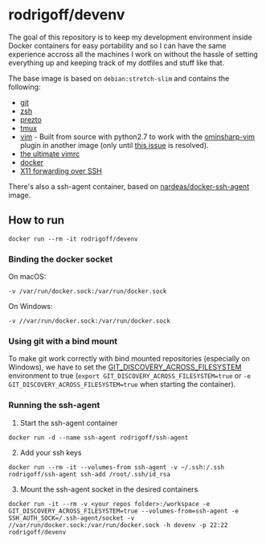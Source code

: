 # rodrigoff/devenv
The goal of this repository is to keep my development environment inside Docker containers for easy portability and so I can have the same experience accross all the machines I work on without the hassle of setting everything up and keeping track of my dotfiles and stuff like that.

The base image is based on `debian:stretch-slim` and contains the following:

- [git](https://git-scm.com/)
- [zsh](http://www.zsh.org/)
- [prezto](https://github.com/sorin-ionescu/prezto)
- [tmux](https://github.com/tmux/tmux/wiki)
- [vim](https://www.vim.org/) - Built from source with python2.7 to work with the [ominsharp-vim](https://github.com/OmniSharp/omnisharp-vim) plugin in another image (only until [this issue](https://github.com/OmniSharp/omnisharp-vim/pull/316) is resolved).
- [the ultimate vimrc](https://github.com/amix/vimrc)
- [docker](https://www.docker.com/)
- [X11 forwarding over SSH](https://unix.stackexchange.com/questions/12755/how-to-forward-x-over-ssh-to-run-graphics-applications-remotely)

There's also a ssh-agent container, based on [nardeas/docker-ssh-agent](https://github.com/nardeas/docker-ssh-agent) image.

## How to run

```
docker run --rm -it rodrigoff/devenv
```

### Binding the docker socket

On macOS:
```
-v /var/run/docker.sock:/var/run/docker.sock
```

On Windows:
```
-v //var/run/docker.sock:/var/run/docker.sock
```

### Using git with a bind mount

To make git work correctly with bind mounted repositories (especially on Windows), we have to set the [GIT_DISCOVERY_ACROSS_FILESYSTEM](https://git-scm.com/docs/git/1.7.6#git-emGITDISCOVERYACROSSFILESYSTEMem) environment to true (`export GIT_DISCOVERY_ACROSS_FILESYSTEM=true` or `-e GIT_DISCOVERY_ACROSS_FILESYSTEM=true` when starting the container).

### Running the ssh-agent

1. Start the ssh-agent container

```
docker run -d --name ssh-agent rodrigoff/ssh-agent
```

2. Add your ssh keys

```
docker run --rm -it --volumes-from ssh-agent -v ~/.ssh:/.ssh rodrigoff/ssh-agent ssh-add /root/.ssh/id_rsa
```

3. Mount the ssh-agent socket in the desired containers
```
docker run -it --rm -v <your repos folder>:/workspace -e GIT_DISCOVERY_ACROSS_FILESYSTEM=true --volumes-from=ssh-agent -e SSH_AUTH_SOCK=/.ssh-agent/socket -v //var/run/docker.sock:/var/run/docker.sock -h devenv -p 22:22 rodrigoff/devenv
```
